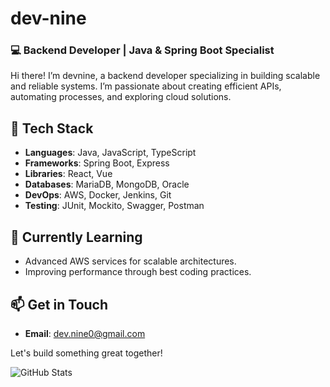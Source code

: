 # dev-nine
### 💻 Backend Developer | Java & Spring Boot Specialist

Hi there! I’m devnine, a backend developer specializing in building scalable and reliable systems. I’m passionate about creating efficient APIs, automating processes, and exploring cloud solutions.

## 🔧 Tech Stack
- **Languages**: Java, JavaScript, TypeScript
- **Frameworks**: Spring Boot, Express
- **Libraries**: React, Vue
- **Databases**: MariaDB, MongoDB, Oracle
- **DevOps**: AWS, Docker, Jenkins, Git
- **Testing**: JUnit, Mockito, Swagger, Postman

## 🌱 Currently Learning
- Advanced AWS services for scalable architectures.
- Improving performance through best coding practices.

## 📫 Get in Touch
- **Email**: dev.nine0@gmail.com

Let's build something great together!

![GitHub Stats](https://github-readme-stats.vercel.app/api?username=dev-nine&show_icons=true&theme=radical)
